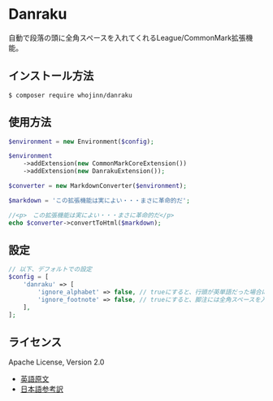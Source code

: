 # Danraku
自動で段落の頭に全角スペースを入れてくれるLeague/CommonMark拡張機能。

## インストール方法
`$ composer require whojinn/danraku`

## 使用方法
```php
$environment = new Environment($config);

$environment
    ->addExtension(new CommonMarkCoreExtension())
    ->addExtension(new DanrakuExtension());

$converter = new MarkdownConverter($environment);

$markdown = 'この拡張機能は実によい・・・まさに革命的だ';

//<p>　この拡張機能は実によい・・・まさに革命的だ</p>
echo $converter->convertToHtml($markdown);
```

## 設定
```php
// 以下、デフォルトでの設定
$config = [
    'danraku' => [
        'ignore_alphabet' => false, // trueにすると、行頭が英単語だった場合には全角スペースを入れなくなる
        'ignore_footnote' => false, // trueにすると、脚注には全角スペースを入れなくなる
    ],
];
```

## ライセンス
Apache License, Version 2.0  
- [英語原文](https://www.apache.org/licenses/LICENSE-2.0)
- [日本語参考訳](https://licenses.opensource.jp/Apache-2.0/Apache-2.0.html)